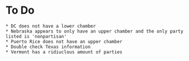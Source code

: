 # To Do
    * DC does not have a lower chamber
    * Nebraska appears to only have an upper chamber and the only party listed is 'nonpartisan'
    * Puerto Rice does not have an upper chamber
    * Double check Texas information
    * Vermont has a ridiuclous amount of parties